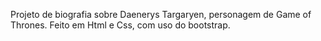 Projeto de biografia sobre Daenerys Targaryen, personagem de Game of Thrones.
Feito em Html e Css, com uso do bootstrap.
